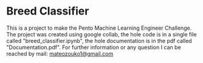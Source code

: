 # Breed Classifier

This is a project to make the Pento Machine Learning Engineer Challenge. The project was created using google collab, the hole code is in a single file called "breed_classifier.ipynb", the hole documentation is in the pdf called "Documentation.pdf". For further information or any question I can be reached by mail: mateozouko1@gmail.com
